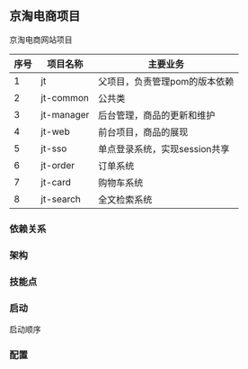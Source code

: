 ## 京淘电商项目
京淘电商网站项目


|序号|项目名称|主要业务|
|----|-------|--------|
|1| jt | 父项目，负责管理pom的版本依赖|
|2| jt-common| 公共类|
|3| jt-manager| 后台管理，商品的更新和维护|
|4| jt-web | 前台项目，商品的展现|
|5| jt-sso | 单点登录系统，实现session共享|
|6| jt-order| 订单系统|
|7| jt-card| 购物车系统|
|8| jt-search| 全文检索系统|


### 依赖关系

### 架构

### 技能点

### 启动
启动顺序


### 配置